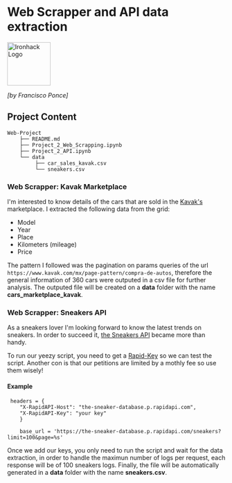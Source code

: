 # Web Scrapper and API data extraction
<img src="https://bit.ly/2VnXWr2" alt="Ironhack Logo" width="100"/>

*[by Francisco Ponce]*

## Project Content


```
Web-Project
    ├── README.md
    ├── Project_2_Web_Scrapping.ipynb
    ├── Project_2_API.ipynb
    └── data
         ├── car_sales_kavak.csv
         └── sneakers.csv
 ```

### Web Scrapper: Kavak Marketplace

I'm interested to know details of the cars that are sold in the [Kavak's](https://www.kavak.com/mx/compra-de-autos) marketplace. I extracted the following data from the grid:

- Model
- Year
- Place
- Kilometers (mileage)
- Price

The pattern I followed was the pagination on params queries of the url `https://www.kavak.com/mx/page-pattern/compra-de-autos`, therefore the general information of 360 cars were outputed in a csv file for further analysis. The outputed file will be created on a **data** folder with the name **cars_marketplace_kavak**.

### Web Scrapper: Sneakers API

As a sneakers lover I'm looking forward to know the latest trends on sneakers. In order to succeed it, [the Sneakers API](https://the-sneaker-database.p.rapidapi.com/sneakers) became more than handy. 

To run our yeezy script, you need to get a [Rapid-Key](https://rapidapi.com/hub) so we can test the script. Another con is that our petitions are limited by a mothly fee so use them wisely!

#### Example
```
 headers = {
	"X-RapidAPI-Host": "the-sneaker-database.p.rapidapi.com",
	"X-RapidAPI-Key": "your key"
    }

    base_url = 'https://the-sneaker-database.p.rapidapi.com/sneakers?limit=100&page=%s'
```
    
Once we add our keys, you only need to run the script and wait for the data extraction, in order to handle the maximun number of logs per request, each response will be of 100 sneakers logs. Finally, the file will be automatically generated in a **data** folder with the name **sneakers.csv**.